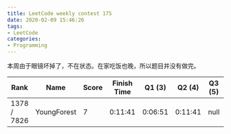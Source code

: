 ```yaml
---
title: LeetCode weekly contest 175
date: 2020-02-09 15:46:26
tags:
- LeetCode
categories:
- Programming
---
```


本周由于眼镜坏掉了，不在状态。在家吃饭也晚，所以题目并没有做完。

| Rank |	Name |	Score |	Finish Time | 	Q1 (3) |	Q2 (4) |	Q3 (5) |	Q4 (6)|
|--|--|--|--|--|--|--|--|
| 1378 / 7826 |	YoungForest | 	7	 | 0:11:41 | 0:06:51 | 0:11:41 | null | null |


